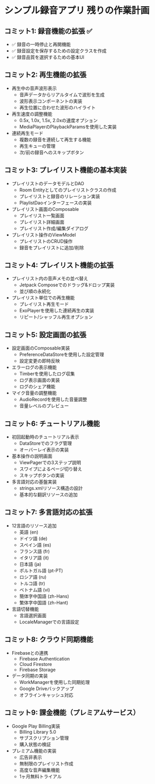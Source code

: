 # シンプル録音アプリ 残りの作業計画

## コミット1: 録音機能の拡張 ✅
- ✅ 録音の一時停止と再開機能
- ✅ 録音設定を保存するための設定クラスを作成
- ✅ 録音品質を選択するための基本UI

## コミット2: 再生機能の拡張
- 再生中の音声波形表示
  - 音声データからリアルタイムで波形を生成
  - 波形表示コンポーネントの実装
  - 再生位置に合わせた波形のハイライト
- 再生速度の調整機能
  - 0.5x, 1.0x, 1.5x, 2.0xの速度オプション
  - MediaPlayerのPlaybackParamsを使用した実装
- 連続再生モード
  - 複数の録音を連続して再生する機能
  - 再生キューの管理
  - 次/前の録音へのスキップボタン

## コミット3: プレイリスト機能の基本実装
- プレイリストのデータモデルとDAO
  - Room Entityとしてのプレイリストクラスの作成
  - プレイリストと録音のリレーション実装
  - PlaylistDaoインターフェースの実装
- プレイリスト画面のComposable
  - プレイリスト一覧画面
  - プレイリスト詳細画面
  - プレイリスト作成/編集ダイアログ
- プレイリスト操作のViewModel
  - プレイリストのCRUD操作
  - 録音をプレイリストに追加/削除

## コミット4: プレイリスト機能の拡張
- プレイリスト内の音声メモの並べ替え
  - Jetpack Composeでのドラッグ&ドロップ実装
  - 並び順の永続化
- プレイリスト単位での再生機能
  - プレイリスト再生モード
  - ExoPlayerを使用した連続再生の実装
  - リピート/シャッフル再生オプション

## コミット5: 設定画面の拡張
- 設定画面のComposable実装
  - PreferenceDataStoreを使用した設定管理
  - 設定変更の即時反映
- エラーログの表示機能
  - Timberを使用したログ収集
  - ログ表示画面の実装
  - ログのシェア機能
- マイク音量の調整機能
  - AudioRecordを使用した音量調整
  - 音量レベルのプレビュー

## コミット6: チュートリアル機能
- 初回起動時のチュートリアル表示
  - DataStoreでのフラグ管理
  - オーバーレイ表示の実装
- 基本操作の説明画面
  - ViewPagerでの3ステップ説明
  - スワイプによるページ切り替え
  - スキップボタンの実装
- 多言語対応の基盤実装
  - strings.xmlリソース構造の設計
  - 基本的な翻訳リソースの追加

## コミット7: 多言語対応の拡張
- 12言語のリソース追加
  - 英語 (en)
  - ドイツ語 (de)
  - スペイン語 (es)
  - フランス語 (fr)
  - イタリア語 (it)
  - 日本語 (ja)
  - ポルトガル語 (pt-PT)
  - ロシア語 (ru)
  - トルコ語 (tr)
  - ベトナム語 (vi)
  - 簡体字中国語 (zh-Hans)
  - 繁体字中国語 (zh-Hant)
- 言語切替機能
  - 言語選択画面
  - LocaleManagerでの言語設定

## コミット8: クラウド同期機能
- Firebaseとの連携
  - Firebase Authentication
  - Cloud Firestore
  - Firebase Storage
- データ同期の実装
  - WorkManagerを使用した同期処理
  - Google Driveバックアップ
  - オフラインキャッシュ対応

## コミット9: 課金機能（プレミアムサービス）
- Google Play Billing実装
  - Billing Library 5.0
  - サブスクリプション管理
  - 購入状態の検証
- プレミアム機能の実装
  - 広告非表示
  - 無制限のプレイリスト作成
  - 高度な音声編集機能
  - 1ヶ月無料トライアル

